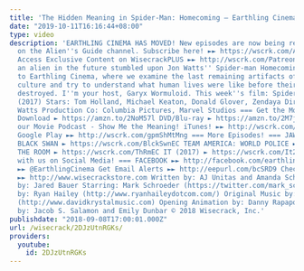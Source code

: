 ```yaml
---
title: 'The Hidden Meaning in Spider-Man: Homecoming – Earthling Cinema'
date: "2019-10-11T16:16:44+08:00"
type: video
description: 'EARTHLING CINEMA HAS MOVED! New episodes are now being released only
  on the Alien''s Guide channel. Subscribe here! ►► https://wscrk.com/AliensGuide
  Access Exclusive Content on WisecrackPLUS ►► http://wscrk.com/PatreonWC What if
  an alien in the future stumbled upon Jon Watts'' Spider-man Homecoming? Welcome
  to Earthling Cinema, where we examine the last remaining artifacts of a once-proud
  culture and try to understand what human lives were like before their planet was
  destroyed. I''m your host, Garyx Wormuloid. This week''s film: Spider-man Homecoming
  (2017) Stars: Tom Holland, Michael Keaton, Donald Glover, Zendaya Director: Jon
  Watts Production Co: Columbia Pictures, Marvel Studios === Get the Movie! === Digital
  Download ► https://amzn.to/2NoM57l DVD/Blu-ray ► https://amzn.to/2M7jVZW Check out
  our Movie Podcast - Show Me the Meaning! iTunes! ►► http://wscrk.com/ituShMtMng
  Google Play ►► http://wscrk.com/gpmShMtMng === More Episodes! === JAWS ► https://wscrk.com/JawsEC
  BLACK SWAN ► https://wscrk.com/BlckSwnEC TEAM AMERICA: WORLD POLICE ► https://wscrk.com/TmUSAEC
  THE ROOM ► https://wscrk.com/ThRmEC IT (2017) ► https://wscrk.com/It2017EC === Connect
  with us on Social Media! === FACEBOOK ►► http://facebook.com/earthlingcinema TWITTER
  ►► @EarthlingCinema Get Email Alerts ►► http://eepurl.com/bcSRD9 Check out our Merch!
  ►► http://www.wisecrackstore.com Written by: AJ Unitas and Amanda Scherker Directed
  by: Jared Bauer Starring: Mark Schroeder (https://twitter.com/mark_schroeder) Edited
  by: Ryan Hailey (http://www.ryanhaileydotcom.com/) Original Music by: David Krystal
  (http://www.davidkrystalmusic.com) Opening Animation by: Danny Rapaport Produced
  by: Jacob S. Salamon and Emily Dunbar © 2018 Wisecrack, Inc.'
publishdate: "2018-09-08T17:00:01.000Z"
url: /wisecrack/2DJzUtnRGKs/
providers:
  youtube:
    id: 2DJzUtnRGKs
---
```


